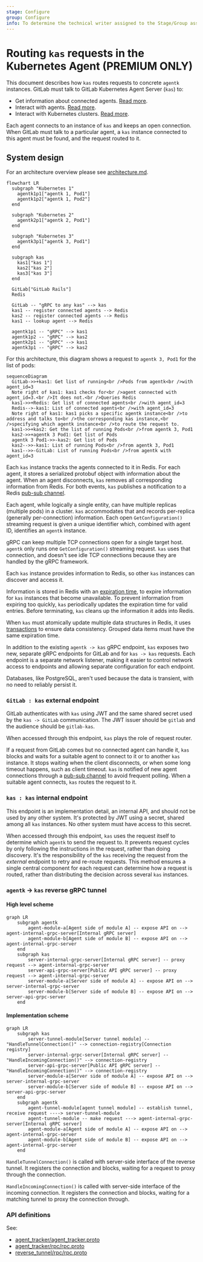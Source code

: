```yaml
---
stage: Configure
group: Configure
info: To determine the technical writer assigned to the Stage/Group associated with this page, see https://about.gitlab.com/handbook/engineering/ux/technical-writing/#designated-technical-writers
---
```


# Routing `kas` requests in the Kubernetes Agent **(PREMIUM ONLY)**

This document describes how `kas` routes requests to concrete `agentk` instances.
GitLab must talk to GitLab Kubernetes Agent Server (`kas`) to:

- Get information about connected agents. [Read more](https://gitlab.com/gitlab-org/gitlab/-/issues/249560).
- Interact with agents. [Read more](https://gitlab.com/gitlab-org/gitlab/-/issues/230571).
- Interact with Kubernetes clusters. [Read more](https://gitlab.com/gitlab-org/gitlab/-/issues/240918).

Each agent connects to an instance of `kas` and keeps an open connection. When
GitLab must talk to a particular agent, a `kas` instance connected to this agent must
be found, and the request routed to it.

## System design

For an architecture overview please see
[architecture.md](https://gitlab.com/gitlab-org/cluster-integration/gitlab-agent/-/blob/master/doc/architecture.md).

```mermaid
flowchart LR
  subgraph "Kubernetes 1"
    agentk1p1["agentk 1, Pod1"]
    agentk1p2["agentk 1, Pod2"]
  end

  subgraph "Kubernetes 2"
    agentk2p1["agentk 2, Pod1"]
  end

  subgraph "Kubernetes 3"
    agentk3p1["agentk 3, Pod1"]
  end

  subgraph kas
    kas1["kas 1"]
    kas2["kas 2"]
    kas3["kas 3"]
  end

  GitLab["GitLab Rails"]
  Redis

  GitLab -- "gRPC to any kas" --> kas
  kas1 -- register connected agents --> Redis
  kas2 -- register connected agents --> Redis
  kas1 -- lookup agent --> Redis

  agentk1p1 -- "gRPC" --> kas1
  agentk1p2 -- "gRPC" --> kas2
  agentk2p1 -- "gRPC" --> kas1
  agentk3p1 -- "gRPC" --> kas2
```

For this architecture, this diagram shows a request to `agentk 3, Pod1` for the list of pods:

```mermaid
sequenceDiagram
  GitLab->>+kas1: Get list of running<br />Pods from agentk<br />with agent_id=3
  Note right of kas1: kas1 checks for<br />agent connected with agent_id=3.<br />It does not.<br />Queries Redis
  kas1->>+Redis: Get list of connected agents<br />with agent_id=3
  Redis-->-kas1: List of connected agents<br />with agent_id=3
  Note right of kas1: kas1 picks a specific agentk instance<br />to address and talks to<br />the corresponding kas instance,<br />specifying which agentk instance<br />to route the request to.
  kas1->>+kas2: Get the list of running Pods<br />from agentk 3, Pod1
  kas2->>+agentk 3 Pod1: Get list of Pods
  agentk 3 Pod1->>-kas2: Get list of Pods
  kas2-->>-kas1: List of running Pods<br />from agentk 3, Pod1
  kas1-->>-GitLab: List of running Pods<br />from agentk with agent_id=3
```

Each `kas` instance tracks the agents connected to it in Redis. For each agent, it
stores a serialized protobuf object with information about the agent. When an agent
disconnects, `kas` removes all corresponding information from Redis. For both events,
`kas` publishes a notification to a Redis [pub-sub channel](https://redis.io/topics/pubsub).

Each agent, while logically a single entity, can have multiple replicas (multiple pods)
in a cluster. `kas` accommodates that and records per-replica (generally per-connection)
information. Each open `GetConfiguration()` streaming request is given
a unique identifier which, combined with agent ID, identifies an `agentk` instance.

gRPC can keep multiple TCP connections open for a single target host. `agentk` only
runs one `GetConfiguration()` streaming request. `kas` uses that connection, and
doesn't see idle TCP connections because they are handled by the gRPC framework.

Each `kas` instance provides information to Redis, so other `kas` instances can discover and access it.

Information is stored in Redis with an [expiration time](https://redis.io/commands/expire),
to expire information for `kas` instances that become unavailable. To prevent
information from expiring too quickly, `kas` periodically updates the expiration time
for valid entries. Before terminating, `kas` cleans up the information it adds into Redis.

When `kas` must atomically update multiple data structures in Redis, it uses
[transactions](https://redis.io/topics/transactions) to ensure data consistency.
Grouped data items must have the same expiration time.

In addition to the existing `agentk -> kas` gRPC endpoint, `kas` exposes two new,
separate gRPC endpoints for GitLab and for `kas -> kas` requests. Each endpoint
is a separate network listener, making it easier to control network access to endpoints
and allowing separate configuration for each endpoint.

Databases, like PostgreSQL, aren't used because the data is transient, with no need
to reliably persist it.

### `GitLab : kas` external endpoint

GitLab authenticates with `kas` using JWT and the same shared secret used by the
`kas -> GitLab` communication. The JWT issuer should be `gitlab` and the audience
should be `gitlab-kas`.

When accessed through this endpoint, `kas` plays the role of request router.

If a request from GitLab comes but no connected agent can handle it, `kas` blocks
and waits for a suitable agent to connect to it or to another `kas` instance. It
stops waiting when the client disconnects, or when some long timeout happens, such
as client timeout. `kas` is notified of new agent connections through a
[pub-sub channel](https://redis.io/topics/pubsub) to avoid frequent polling.
When a suitable agent connects, `kas` routes the request to it.

### `kas : kas` internal endpoint

This endpoint is an implementation detail, an internal API, and should not be used
by any other system. It's protected by JWT using a secret, shared among all `kas`
instances. No other system must have access to this secret.

When accessed through this endpoint, `kas` uses the request itself to determine
which `agentk` to send the request to. It prevents request cycles by only following
the instructions in the request, rather than doing discovery. It's the responsibility
of the `kas` receiving the request from the _external_ endpoint to retry and re-route
requests. This method ensures a single central component for each request can determine
how a request is routed, rather than distributing the decision across several `kas` instances.

### `agentk` -> `kas` reverse gRPC tunnel

#### High level scheme

```mermaid
graph LR
    subgraph agentk
        agent-module-a[Agent side of module A] -- expose API on --> agent-internal-grpc-server[Internal gRPC server]
        agent-module-b[Agent side of module B] -- expose API on --> agent-internal-grpc-server
    end
    subgraph kas
        server-internal-grpc-server[Internal gRPC server] -- proxy request --> agent-internal-grpc-server
        server-api-grpc-server[Public API gRPC server] -- proxy request --> agent-internal-grpc-server
        server-module-a[Server side of module A] -- expose API on --> server-internal-grpc-server
        server-module-b[Server side of module B] -- expose API on --> server-api-grpc-server
    end
```

#### Implementation scheme

```mermaid
graph LR
    subgraph kas
        server-tunnel-module[Server tunnel module] -- "HandleTunnelConnection()" --> connection-registry[Connection registry]
        server-internal-grpc-server[Internal gRPC server] -- "HandleIncomingConnection()" --> connection-registry
        server-api-grpc-server[Public API gRPC server] -- "HandleIncomingConnection()" --> connection-registry
        server-module-a[Server side of module A] -- expose API on --> server-internal-grpc-server
        server-module-b[Server side of module B] -- expose API on --> server-api-grpc-server
    end
    subgraph agentk
        agent-tunnel-module[agent tunnel module] -- establish tunnel, receive request ----> server-tunnel-module
        agent-tunnel-module -- make request ---> agent-internal-grpc-server[Internal gRPC server]
        agent-module-a[Agent side of module A] -- expose API on --> agent-internal-grpc-server
        agent-module-b[Agent side of module B] -- expose API on --> agent-internal-grpc-server
    end
```

`HandleTunnelConnection()` is called with server-side interface of the reverse tunnel. It registers the connection and
blocks, waiting for a request to proxy through the connection.

`HandleIncomingConnection()` is called with server-side interface of the incoming connection. It registers the
connection and blocks, waiting for a matching tunnel to proxy the connection through.

### API definitions

See:
- [agent_tracker/agent_tracker.proto](https://gitlab.com/gitlab-org/cluster-integration/gitlab-agent/-/blob/master/internal/module/agent_tracker/agent_tracker.proto)
- [agent_tracker/rpc/rpc.proto](https://gitlab.com/gitlab-org/cluster-integration/gitlab-agent/-/blob/master/internal/module/agent_tracker/rpc/rpc.proto)
- [reverse_tunnel/rpc/rpc.proto](https://gitlab.com/gitlab-org/cluster-integration/gitlab-agent/-/blob/master/internal/module/reverse_tunnel/rpc/rpc.proto)
